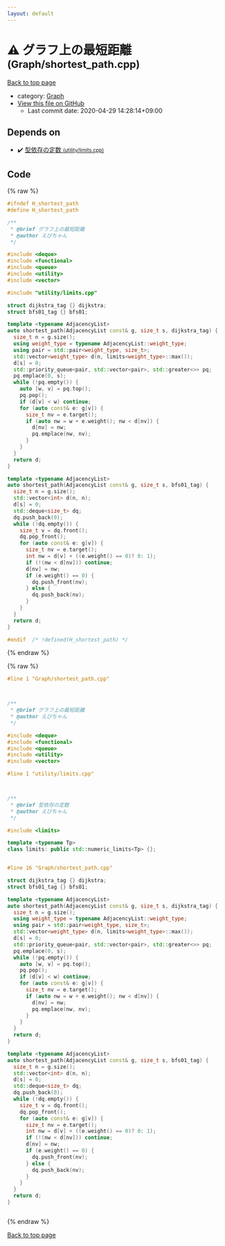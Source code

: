 ```yaml
---
layout: default
---
```


<!-- mathjax config similar to math.stackexchange -->
<script type="text/javascript" async
  src="https://cdnjs.cloudflare.com/ajax/libs/mathjax/2.7.5/MathJax.js?config=TeX-MML-AM_CHTML">
</script>
<script type="text/x-mathjax-config">
  MathJax.Hub.Config({
    TeX: { equationNumbers: { autoNumber: "AMS" }},
    tex2jax: {
      inlineMath: [ ['$','$'] ],
      processEscapes: true
    },
    "HTML-CSS": { matchFontHeight: false },
    displayAlign: "left",
    displayIndent: "2em"
  });
</script>

<script type="text/javascript" src="https://cdnjs.cloudflare.com/ajax/libs/jquery/3.4.1/jquery.min.js"></script>
<script src="https://cdn.jsdelivr.net/npm/jquery-balloon-js@1.1.2/jquery.balloon.min.js" integrity="sha256-ZEYs9VrgAeNuPvs15E39OsyOJaIkXEEt10fzxJ20+2I=" crossorigin="anonymous"></script>
<script type="text/javascript" src="../../assets/js/copy-button.js"></script>
<link rel="stylesheet" href="../../assets/css/copy-button.css" />


# :warning: グラフ上の最短距離 <small>(Graph/shortest_path.cpp)</small>

<a href="../../index.html">Back to top page</a>

* category: <a href="../../index.html#4cdbd2bafa8193091ba09509cedf94fd">Graph</a>
* <a href="{{ site.github.repository_url }}/blob/master/Graph/shortest_path.cpp">View this file on GitHub</a>
    - Last commit date: 2020-04-29 14:28:14+09:00




## Depends on

* :heavy_check_mark: <a href="../utility/limits.cpp.html">型依存の定数 <small>(utility/limits.cpp)</small></a>


## Code

<a id="unbundled"></a>
{% raw %}
```cpp
#ifndef H_shortest_path
#define H_shortest_path

/**
 * @brief グラフ上の最短距離
 * @author えびちゃん
 */

#include <deque>
#include <functional>
#include <queue>
#include <utility>
#include <vector>

#include "utility/limits.cpp"

struct dijkstra_tag {} dijkstra;
struct bfs01_tag {} bfs01;

template <typename AdjacencyList>
auto shortest_path(AdjacencyList const& g, size_t s, dijkstra_tag) {
  size_t n = g.size();
  using weight_type = typename AdjacencyList::weight_type;
  using pair = std::pair<weight_type, size_t>;
  std::vector<weight_type> d(n, limits<weight_type>::max());
  d[s] = 0;
  std::priority_queue<pair, std::vector<pair>, std::greater<>> pq;
  pq.emplace(0, s);
  while (!pq.empty()) {
    auto [w, v] = pq.top();
    pq.pop();
    if (d[v] < w) continue;
    for (auto const& e: g[v]) {
      size_t nv = e.target();
      if (auto nw = w + e.weight(); nw < d[nv]) {
        d[nv] = nw;
        pq.emplace(nw, nv);
      }
    }
  }
  return d;
}

template <typename AdjacencyList>
auto shortest_path(AdjacencyList const& g, size_t s, bfs01_tag) {
  size_t n = g.size();
  std::vector<int> d(n, n);
  d[s] = 0;
  std::deque<size_t> dq;
  dq.push_back(0);
  while (!dq.empty()) {
    size_t v = dq.front();
    dq.pop_front();
    for (auto const& e: g[v]) {
      size_t nv = e.target();
      int nw = d[v] + ((e.weight() == 0)? 0: 1);
      if (!(nw < d[nv])) continue;
      d[nv] = nw;
      if (e.weight() == 0) {
        dq.push_front(nv);
      } else {
        dq.push_back(nv);
      }
    }
  }
  return d;
}

#endif  /* !defined(H_shortest_path) */

```
{% endraw %}

<a id="bundled"></a>
{% raw %}
```cpp
#line 1 "Graph/shortest_path.cpp"



/**
 * @brief グラフ上の最短距離
 * @author えびちゃん
 */

#include <deque>
#include <functional>
#include <queue>
#include <utility>
#include <vector>

#line 1 "utility/limits.cpp"



/**
 * @brief 型依存の定数
 * @author えびちゃん
 */

#include <limits>

template <typename Tp>
class limits: public std::numeric_limits<Tp> {};


#line 16 "Graph/shortest_path.cpp"

struct dijkstra_tag {} dijkstra;
struct bfs01_tag {} bfs01;

template <typename AdjacencyList>
auto shortest_path(AdjacencyList const& g, size_t s, dijkstra_tag) {
  size_t n = g.size();
  using weight_type = typename AdjacencyList::weight_type;
  using pair = std::pair<weight_type, size_t>;
  std::vector<weight_type> d(n, limits<weight_type>::max());
  d[s] = 0;
  std::priority_queue<pair, std::vector<pair>, std::greater<>> pq;
  pq.emplace(0, s);
  while (!pq.empty()) {
    auto [w, v] = pq.top();
    pq.pop();
    if (d[v] < w) continue;
    for (auto const& e: g[v]) {
      size_t nv = e.target();
      if (auto nw = w + e.weight(); nw < d[nv]) {
        d[nv] = nw;
        pq.emplace(nw, nv);
      }
    }
  }
  return d;
}

template <typename AdjacencyList>
auto shortest_path(AdjacencyList const& g, size_t s, bfs01_tag) {
  size_t n = g.size();
  std::vector<int> d(n, n);
  d[s] = 0;
  std::deque<size_t> dq;
  dq.push_back(0);
  while (!dq.empty()) {
    size_t v = dq.front();
    dq.pop_front();
    for (auto const& e: g[v]) {
      size_t nv = e.target();
      int nw = d[v] + ((e.weight() == 0)? 0: 1);
      if (!(nw < d[nv])) continue;
      d[nv] = nw;
      if (e.weight() == 0) {
        dq.push_front(nv);
      } else {
        dq.push_back(nv);
      }
    }
  }
  return d;
}



```
{% endraw %}

<a href="../../index.html">Back to top page</a>

